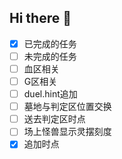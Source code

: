 ## Hi there 👋

- [x] 已完成的任务
- [ ] 未完成的任务
- [ ] 血区相关
- [ ] G区相关
- [ ] duel.hint追加
- [ ] 墓地与判定区位置交换
- [ ] 送去判定区时点
- [ ] 场上怪兽显示灵摆刻度
- [x] 追加时点
